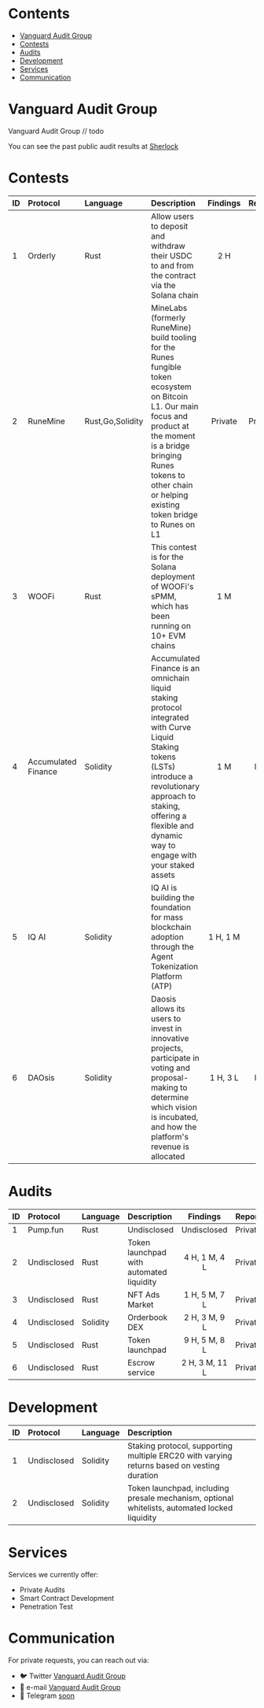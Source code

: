 # Contents

- [Vanguard Audit Group](#vanguard-audit-group)
- [Contests](#contests)
- [Audits](#audits)
- [Development](#development)
- [Services](#services)
- [Communication](#communication)

# Vanguard Audit Group

Vanguard Audit Group // todo

You can see the past public audit results at [Sherlock](https://audits.sherlock.xyz/watson/dod4ufn)

# Contests

| ID  | Protocol            | Language         | Description                                                                                                                                                                                                                                | Findings |                        Report                         | Ranking |
| :-- | :------------------ | :--------------- | :----------------------------------------------------------------------------------------------------------------------------------------------------------------------------------------------------------------------------------------- | :------: | :---------------------------------------------------: | :-----: |
| 1   | Orderly             | Rust             | Allow users to deposit and withdraw their USDC to and from the contract via the Solana chain                                                                                                                                               |   2 H    | [📝](https://audits.sherlock.xyz/contests/524/report) |  🥉#3   |
| 2   | RuneMine            | Rust,Go,Solidity | MineLabs (formerly RuneMine) build tooling for the Runes fungible token ecosystem on Bitcoin L1. Our main focus and product at the moment is a bridge bringing Runes tokens to other chain or helping existing token bridge to Runes on L1 | Private  |                        Private                        |   #5    |
| 3   | WOOFi               | Rust             | This contest is for the Solana deployment of WOOFi's sPMM, which has been running on 10+ EVM chains                                                                                                                                        |   1 M    | [📝](https://audits.sherlock.xyz/contests/535/report) |   #6    |
| 4   | Accumulated Finance | Solidity         | Accumulated Finance is an omnichain liquid staking protocol integrated with Curve Liquid Staking tokens (LSTs) introduce a revolutionary approach to staking, offering a flexible and dynamic way to engage with your staked assets        |   1 M    |                          N/A                          |  🥈#2   |
| 5   | IQ AI | Solidity         | IQ AI is building the foundation for mass blockchain adoption through the Agent Tokenization Platform (ATP)        |  1 H, 1 M    |  [📝](https://code4rena.com/reports/2025-01-iq-ai)  |  🥈#2   |
| 6   | DAOsis | Solidity         | Daosis allows its users to invest in innovative projects, participate in voting and proposal-making to determine which vision is incubated, and how the platform's revenue is allocated |  1 H, 3 L    |  N/A  |  🥇#1   |

# Audits

| ID  | Protocol    | Language | Description                              |    Findings    | Report  |
| :-- | :---------- | :------- | :--------------------------------------- | :------------: | :-----: |
| 1   | Pump.fun    | Rust     | Undisclosed                              | Undisclosed    | Private |
| 2   | Undisclosed | Rust     | Token launchpad with automated liquidity | 4 H, 1 M, 4 L  | Private |
| 3   | Undisclosed | Rust     | NFT Ads Market                           | 1 H, 5 M, 7 L  | Private |
| 4   | Undisclosed | Solidity | Orderbook DEX                            | 2 H, 3 M, 9 L  | Private |
| 5   | Undisclosed | Rust     | Token launchpad                          | 9 H, 5 M, 8 L  | Private |
| 6   | Undisclosed | Rust     | Escrow service                           | 2 H, 3 M, 11 L | Private |


# Development

| ID  | Protocol    | Language | Description                                                                                   |
| :-- | :---------- | :------- | :-------------------------------------------------------------------------------------------- |
| 1   | Undisclosed | Solidity | Staking protocol, supporting multiple ERC20 with varying returns based on vesting duration    |
| 2   | Undisclosed | Solidity | Token launchpad, including presale mechanism, optional whitelists, automated locked liquidity |

# Services

Services we currently offer:

- Private Audits
- Smart Contract Development
- Penetration Test

# Communication

For private requests, you can reach out via:

- 🐦 Twitter [Vanguard Audit Group](https://x.com/VanguardAudit)
- 📧 e-mail [Vanguard Audit Group](vanguard.audit.group@protonmail.com)
- 📲 Telegram [soon](soon)
